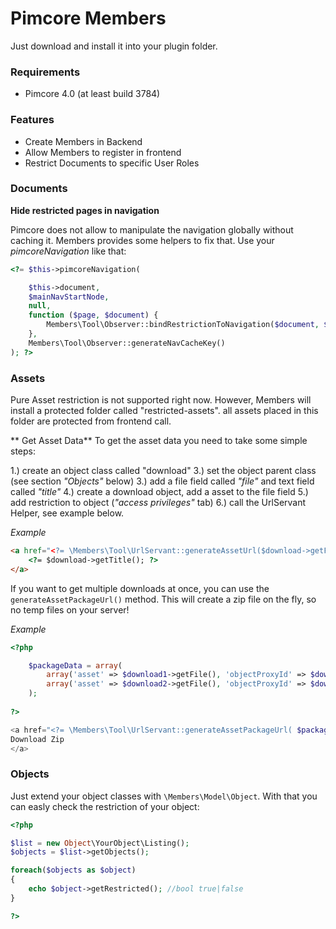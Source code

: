 # Pimcore Members

Just download and install it into your plugin folder.

### Requirements
* Pimcore 4.0 (at least build 3784)

### Features
* Create Members in Backend
* Allow Members to register in frontend
* Restrict Documents to specific User Roles

### Documents

**Hide restricted pages in navigation**

Pimcore does not allow to manipulate the navigation globally without caching it.
Members provides some helpers to fix that. Use your *pimcoreNavigation* like that:

```php
<?= $this->pimcoreNavigation(

    $this->document,
    $mainNavStartNode,
    null,
    function ($page, $document) {
        Members\Tool\Observer::bindRestrictionToNavigation($document, $page);
    },
    Members\Tool\Observer::generateNavCacheKey()
); ?>
```


### Assets

Pure Asset restriction is not supported right now. However, Members will install a protected folder
called "restricted-assets". all assets placed in this folder are protected from frontend call.

** Get Asset Data**
To get the asset data you need to take some simple steps:
 
1.) create an object class called "download"
3.) set the object parent class (see section *"Objects"* below) 
3.) add a file field called *"file"* and text field called  *"title"*
4.) create a download object, add a asset to the file field
5.) add restriction to object (*"access privileges"* tab)
6.) call the UrlServant Helper, see example below.

*Example*

```html
<a href="<?= \Members\Tool\UrlServant::generateAssetUrl($download->getFile(), $download->getId()); ?>">
    <?= $download->getTitle(); ?>
</a>
```

If you want to get multiple downloads at once, you can use the `generateAssetPackageUrl()` method.
This will create a zip file on the fly, so no temp files on your server!

*Example*

```php
<?php

    $packageData = array(
        array('asset' => $download1->getFile(), 'objectProxyId' => $download1->getId()),
        array('asset' => $download2->getFile(), 'objectProxyId' => $download2->getId())
    );
    
?>

<a href="<?= \Members\Tool\UrlServant::generateAssetPackageUrl( $packageData ); ?>">
Download Zip
</a>

```


### Objects

Just extend your object classes with `\Members\Model\Object`.
With that you can easly check the restriction of your object:

```php
<?php

$list = new Object\YourObject\Listing();
$objects = $list->getObjects();

foreach($objects as $object)
{
    echo $object->getRestricted(); //bool true|false
}

?>
```